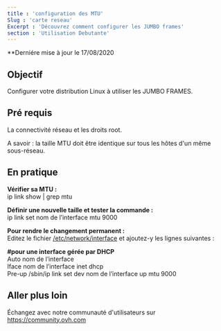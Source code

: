 ```yaml
---
title : 'configuration des MTU'
Slug : 'carte reseau'
Excerpt : 'Découvrez comment configurer les JUMBO frames'
section : 'Utilisation Debutante'
---
```


**Derniére mise à jour le 17/08/2020


## Objectif

Configurer votre distribution Linux à utiliser les JUMBO FRAMES.

## Pré requis

La connectivité réseau et les droits root.

A savoir : la taille MTU doit être identique sur tous les hôtes d'un même sous-réseau. 

## En pratique

<b> Vérifier sa MTU : <br/></b> 
ip link show | grep mtu

<b> Définir une nouvelle taille et tester la commande :</b>  
ip link set nom de l’interface mtu 9000

<b> Pour rendre le changement permanent : </b><br/> 
Editez le fichier <u>/etc/network/interface</u> et ajoutez-y les lignes suivantes :

<p><b>#pour une interface gérée par DHCP</b><br/>
Auto nom de l’interface<br/>
Iface nom de l’interface inet dhcp<br/>
Pre-up  /sbin/ip  link set dev nom de l’interface up mtu 9000</p>


## Aller plus loin
Échangez avec notre communauté d'utilisateurs sur https://community.ovh.com
